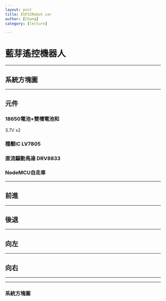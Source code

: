 ```yaml
---
layout: post
title: ESP32Robot car
author: [Chang]
category: [lecture]

---
```

# 藍芽遙控機器人
---
## 系統方塊圖
---
## 元件
### 18650電池+雙槽電池和
3.7V x2
### 穩壓IC LV7805
### 直流驅動馬達 DRV8833
### NodeMCU自走車
---
## 前進

---
## 後退
---
## 向左
---
## 向右
---


---

### 系統方塊圖


